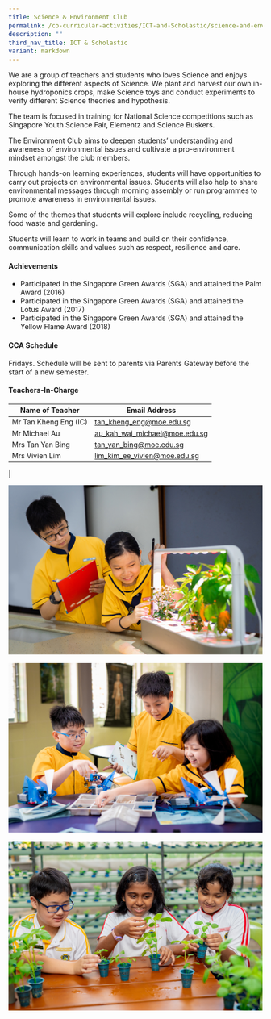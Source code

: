```yaml
---
title: Science & Environment Club
permalink: /co-curricular-activities/ICT-and-Scholastic/science-and-environment-club/
description: ""
third_nav_title: ICT & Scholastic
variant: markdown
---
```

We are a group of teachers and students who loves Science and enjoys exploring the different aspects of Science. We plant and harvest our own in-house hydroponics crops, make Science toys and conduct experiments to verify different Science theories and hypothesis.

The team is focused in training for National Science competitions such as Singapore Youth Science Fair, Elementz and Science Buskers.

The Environment Club aims to deepen students’ understanding and awareness of environmental issues and cultivate a pro-environment mindset amongst the club members.

Through hands-on learning experiences, students will have opportunities to carry out projects on environmental issues. Students will also help to share environmental messages through morning assembly or run programmes to promote awareness in environmental issues.

Some of the themes that students will explore include recycling, reducing food waste and gardening.

Students will learn to work in teams and build on their confidence, communication skills and values such as respect, resilience and care.

#### Achievements
*   Participated in the Singapore Green Awards (SGA) and attained the Palm Award (2016)
*   Participated in the Singapore Green Awards (SGA) and attained the Lotus Award (2017)
*   Participated in the Singapore Green Awards (SGA) and attained the Yellow Flame Award (2018)

#### CCA Schedule
Fridays. Schedule will be sent to parents via Parents Gateway before the start of a new semester.

#### Teachers-In-Charge

| Name of Teacher | Email Address |
|---|---|
| Mr Tan Kheng Eng (IC) | [tan_kheng_eng@moe.edu.sg](mailto:tan_kheng_eng@moe.edu.sg) |
| Mr Michael Au  | [au_kah_wai_michael@moe.edu.sg](mailto:au_kah_wai_michael@moe.edu.sg)  |
| Mrs Tan Yan Bing  | [tan_yan_bing@moe.edu.sg](mailto:tan_yan_bing@moe.edu.sg)  |
| Mrs Vivien Lim  | [lim_kim_ee_vivien@moe.edu.sg](mailto:lim_kim_ee_vivien@moe.edu.sg)  |  |  |
|


![](/images/CCA/ICT/scee1.jpg)

![](/images/CCA/ICT/scee2.jpg)

![](/images/CCA/ICT/scee3.jpg)